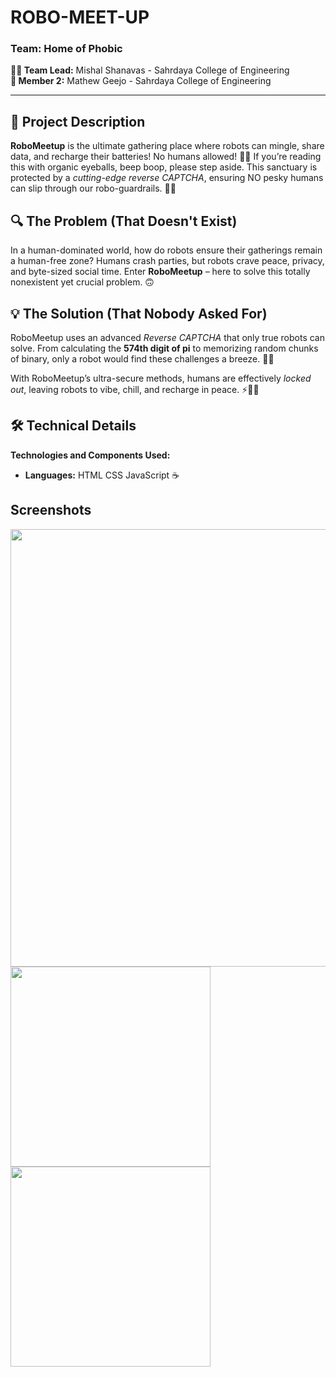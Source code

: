 # ROBO-MEET-UP 

### Team: Home of Phobic

**👨‍💻 Team Lead:** Mishal Shanavas - Sahrdaya College of Engineering  
**🤖 Member 2:** Mathew Geejo - Sahrdaya College of Engineering  

---

## 📢 Project Description

**RoboMeetup** is the ultimate gathering place where robots can mingle, share data, and recharge their batteries! No humans allowed! 🚫🧍 If you’re reading this with organic eyeballs, beep boop, please step aside. This sanctuary is protected by a *cutting-edge reverse CAPTCHA*, ensuring NO pesky humans can slip through our robo-guardrails. 🤖🚷



## 🔍 The Problem (That Doesn't Exist)

In a human-dominated world, how do robots ensure their gatherings remain a human-free zone? Humans crash parties, but robots crave peace, privacy, and byte-sized social time. Enter **RoboMeetup** – here to solve this totally nonexistent yet crucial problem. 🙃



## 💡 The Solution (That Nobody Asked For)

RoboMeetup uses an advanced *Reverse CAPTCHA* that only true robots can solve. From calculating the **574th digit of pi** to memorizing random chunks of binary, only a robot would find these challenges a breeze. 🤯🌌

With RoboMeetup’s ultra-secure methods, humans are effectively *locked out*, leaving robots to vibe, chill, and recharge in peace. ⚡🔋🤖



## 🛠️ Technical Details

**Technologies and Components Used:**

- **Languages:** HTML CSS JavaScript ☕️

## Screenshots


<img src="https://github.com/user-attachments/assets/aa7b62ea-1658-4a31-bcb8-c1de35f20f9f"  width="700">
<img src="https://github.com/user-attachments/assets/7b601082-ea47-4468-9620-5181b5eacecd"  width="320">
<img src="https://github.com/user-attachments/assets/618cdf5f-ed1a-42b7-8d63-e7c048ad2a97"  width="320">



